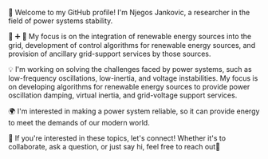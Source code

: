 👋 Welcome to my GitHub profile! I'm Njegos Jankovic, a researcher in the field of power systems stability.

:electric_plug: :heavy_plus_sign: :battery: My focus is on the integration of renewable energy sources into the grid, development of control algorithms for renewable energy sources, and provision of ancillary grid-support services by those sources.

💡 I'm working on solving the challenges faced by power systems, such as low-frequency oscillations, low-inertia, and voltage instabilities. My focus is on developing algorithms for renewable energy sources to provide power oscillation damping, virtual inertia, and grid-voltage support services.

🌍 I'm interested in making a power system reliable, so it can provide energy to meet the demands of our modern world.

🤝 If you're interested in these topics, let's connect! Whether it's to collaborate, ask a question, or just say hi, feel free to reach out:speech_balloon:
